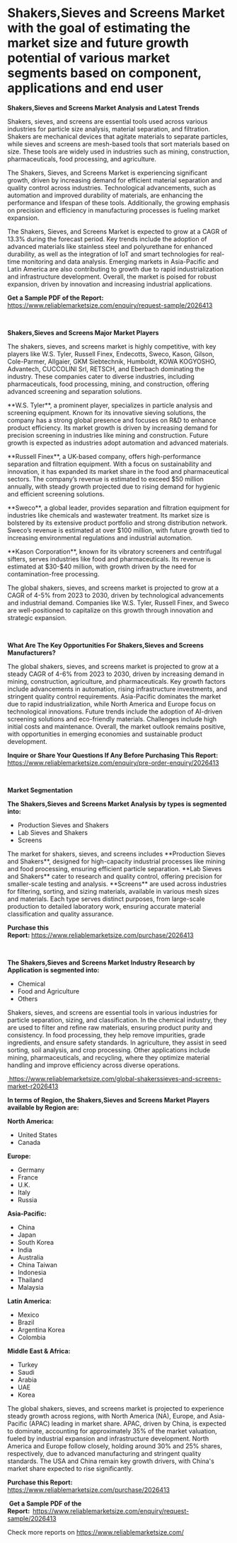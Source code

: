 <p><h1>Shakers,Sieves and Screens Market with the goal of estimating the market size and future growth potential of various market segments based on component, applications and end user</h1></p><p><strong>Shakers,Sieves and Screens Market Analysis and Latest Trends</strong></p>
<p><p>Shakers, sieves, and screens are essential tools used across various industries for particle size analysis, material separation, and filtration. Shakers are mechanical devices that agitate materials to separate particles, while sieves and screens are mesh-based tools that sort materials based on size. These tools are widely used in industries such as mining, construction, pharmaceuticals, food processing, and agriculture.</p><p>The Shakers, Sieves, and Screens Market is experiencing significant growth, driven by increasing demand for efficient material separation and quality control across industries. Technological advancements, such as automation and improved durability of materials, are enhancing the performance and lifespan of these tools. Additionally, the growing emphasis on precision and efficiency in manufacturing processes is fueling market expansion.</p><p>The Shakers, Sieves, and Screens Market is expected to grow at a CAGR of 13.3% during the forecast period. Key trends include the adoption of advanced materials like stainless steel and polyurethane for enhanced durability, as well as the integration of IoT and smart technologies for real-time monitoring and data analysis. Emerging markets in Asia-Pacific and Latin America are also contributing to growth due to rapid industrialization and infrastructure development. Overall, the market is poised for robust expansion, driven by innovation and increasing industrial applications.</p></p>
<p><strong>Get a Sample PDF of the Report:&nbsp;</strong> <a href="https://www.reliablemarketsize.com/enquiry/request-sample/2026413?utm_campaign=1886&utm_medium=2&utm_source=Github&utm_content=ia&utm_term=21012025&utm_id=shakerssieves-and-screens">https://www.reliablemarketsize.com/enquiry/request-sample/2026413</a></p>
<p>&nbsp;</p>
<p><strong>Shakers,Sieves and Screens Major Market Players</strong></p>
<p><p>The shakers, sieves, and screens market is highly competitive, with key players like W.S. Tyler, Russell Finex, Endecotts, Sweco, Kason, Gilson, Cole-Parmer, Allgaier, GKM Siebtechnik, Humboldt, KOWA KOGYOSHO, Advantech, CUCCOLINI Srl, RETSCH, and Eberbach dominating the industry. These companies cater to diverse industries, including pharmaceuticals, food processing, mining, and construction, offering advanced screening and separation solutions.</p><p>**W.S. Tyler**, a prominent player, specializes in particle analysis and screening equipment. Known for its innovative sieving solutions, the company has a strong global presence and focuses on R&D to enhance product efficiency. Its market growth is driven by increasing demand for precision screening in industries like mining and construction. Future growth is expected as industries adopt automation and advanced materials.</p><p>**Russell Finex**, a UK-based company, offers high-performance separation and filtration equipment. With a focus on sustainability and innovation, it has expanded its market share in the food and pharmaceutical sectors. The company’s revenue is estimated to exceed $50 million annually, with steady growth projected due to rising demand for hygienic and efficient screening solutions.</p><p>**Sweco**, a global leader, provides separation and filtration equipment for industries like chemicals and wastewater treatment. Its market size is bolstered by its extensive product portfolio and strong distribution network. Sweco’s revenue is estimated at over $100 million, with future growth tied to increasing environmental regulations and industrial automation.</p><p>**Kason Corporation**, known for its vibratory screeners and centrifugal sifters, serves industries like food and pharmaceuticals. Its revenue is estimated at $30-$40 million, with growth driven by the need for contamination-free processing.</p><p>The global shakers, sieves, and screens market is projected to grow at a CAGR of 4-5% from 2023 to 2030, driven by technological advancements and industrial demand. Companies like W.S. Tyler, Russell Finex, and Sweco are well-positioned to capitalize on this growth through innovation and strategic expansion.</p></p>
<p>&nbsp;</p>
<p><strong>What Are The Key Opportunities For Shakers,Sieves and Screens Manufacturers?</strong></p>
<p><p>The global shakers, sieves, and screens market is projected to grow at a steady CAGR of 4-6% from 2023 to 2030, driven by increasing demand in mining, construction, agriculture, and pharmaceuticals. Key growth factors include advancements in automation, rising infrastructure investments, and stringent quality control requirements. Asia-Pacific dominates the market due to rapid industrialization, while North America and Europe focus on technological innovations. Future trends include the adoption of AI-driven screening solutions and eco-friendly materials. Challenges include high initial costs and maintenance. Overall, the market outlook remains positive, with opportunities in emerging economies and sustainable product development.</p></p>
<p><strong>Inquire or Share Your Questions If Any Before Purchasing This Report:</strong> <a href="https://www.reliablemarketsize.com/enquiry/pre-order-enquiry/2026413?utm_campaign=1886&utm_medium=2&utm_source=Github&utm_content=ia&utm_term=21012025&utm_id=shakerssieves-and-screens">https://www.reliablemarketsize.com/enquiry/pre-order-enquiry/2026413</a></p>
<p>&nbsp;</p>
<p><strong>Market Segmentation</strong></p>
<p><strong>The Shakers,Sieves and Screens Market Analysis by types is segmented into:</strong></p>
<p><ul><li>Production Sieves and Shakers</li><li>Lab Sieves and Shakers</li><li>Screens</li></ul></p>
<p><p>The market for shakers, sieves, and screens includes **Production Sieves and Shakers**, designed for high-capacity industrial processes like mining and food processing, ensuring efficient particle separation. **Lab Sieves and Shakers** cater to research and quality control, offering precision for smaller-scale testing and analysis. **Screens** are used across industries for filtering, sorting, and sizing materials, available in various mesh sizes and materials. Each type serves distinct purposes, from large-scale production to detailed laboratory work, ensuring accurate material classification and quality assurance.</p></p>
<p><strong>Purchase this Report:&nbsp;</strong><a href="https://www.reliablemarketsize.com/purchase/2026413?utm_campaign=1886&utm_medium=2&utm_source=Github&utm_content=ia&utm_term=21012025&utm_id=shakerssieves-and-screens">https://www.reliablemarketsize.com/purchase/2026413</a></p>
<p>&nbsp;</p>
<p><strong>The Shakers,Sieves and Screens Market Industry Research by Application is segmented into:</strong></p>
<p><ul><li>Chemical</li><li>Food and Agriculture</li><li>Others</li></ul></p>
<p><p>Shakers, sieves, and screens are essential tools in various industries for particle separation, sizing, and classification. In the chemical industry, they are used to filter and refine raw materials, ensuring product purity and consistency. In food processing, they help remove impurities, grade ingredients, and ensure safety standards. In agriculture, they assist in seed sorting, soil analysis, and crop processing. Other applications include mining, pharmaceuticals, and recycling, where they optimize material handling and improve efficiency across diverse operations.</p></p>
<p><a href="https://www.reliablemarketsize.com/global-shakerssieves-and-screens-market-r2026413?utm_campaign=1886&utm_medium=2&utm_source=Github&utm_content=ia&utm_term=21012025&utm_id=shakerssieves-and-screens">&nbsp;https://www.reliablemarketsize.com/global-shakerssieves-and-screens-market-r2026413</a></p>
<p><strong>In terms of Region, the Shakers,Sieves and Screens Market Players available by Region are:</strong></p>
<p>
    <p> <strong> North America: </strong>
        <ul>
            <li>United States</li>
            <li>Canada</li>
        </ul>
        </p> 
    <p> <strong> Europe: </strong>
        <ul>
            <li>Germany</li>
            <li>France</li>
            <li>U.K.</li>
            <li>Italy</li>
            <li>Russia</li>
        </ul>
        </p> 
    <p> <strong> Asia-Pacific: </strong>
        <ul>
            <li>China</li>
            <li>Japan</li>
            <li>South Korea</li>
            <li>India</li>
            <li>Australia</li>
            <li>China Taiwan</li>
            <li>Indonesia</li>
            <li>Thailand</li>
            <li>Malaysia</li>
        </ul>
        </p> 
    <p> <strong> Latin America: </strong>
        <ul>
            <li>Mexico</li>
            <li>Brazil</li>
            <li>Argentina Korea</li>
            <li>Colombia</li>
        </ul>
        </p> 
    <p> <strong> Middle East & Africa: </strong>
        <ul>
            <li>Turkey</li>
            <li>Saudi</li>
            <li>Arabia</li>
            <li>UAE</li>
            <li>Korea</li>
        </ul>
    </p>
    </p>
<p><p>The global shakers, sieves, and screens market is projected to experience steady growth across regions, with North America (NA), Europe, and Asia-Pacific (APAC) leading in market share. APAC, driven by China, is expected to dominate, accounting for approximately 35% of the market valuation, fueled by industrial expansion and infrastructure development. North America and Europe follow closely, holding around 30% and 25% shares, respectively, due to advanced manufacturing and stringent quality standards. The USA and China remain key growth drivers, with China's market share expected to rise significantly.</p></p>
<p><strong>Purchase this Report: </strong><a href="https://www.reliablemarketsize.com/purchase/2026413?utm_campaign=1886&utm_medium=2&utm_source=Github&utm_content=ia&utm_term=21012025&utm_id=shakerssieves-and-screens">https://www.reliablemarketsize.com/purchase/2026413</a></p>
<p>&nbsp;<strong>Get a Sample PDF of the Report:&nbsp;&nbsp;</strong><a href="https://www.reliablemarketsize.com/enquiry/request-sample/2026413?utm_campaign=1886&utm_medium=2&utm_source=Github&utm_content=ia&utm_term=21012025&utm_id=shakerssieves-and-screens">https://www.reliablemarketsize.com/enquiry/request-sample/2026413</a></p>
<p><strong></strong></p>
<p>Check more reports on <a href="https://www.reliablemarketsize.com/?utm_campaign=1886&utm_medium=2&utm_source=Github&utm_content=ia&utm_term=21012025&utm_id=shakerssieves-and-screens">https://www.reliablemarketsize.com/</a></p>